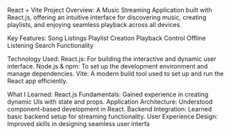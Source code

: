 React + Vite
Project Overview:
A Music Streaming Application built with React.js, offering an intuitive interface for discovering music, creating playlists, and enjoying seamless playback across all devices.

Key Features:
Song Listings Playlist Creation Playback Control Offline Listening Search Functionality

Technology Used:
React.js: For building the interactive and dynamic user interface. Node.js & npm: To set up the development environment and manage dependencies. Vite: A modern build tool used to set up and run the React app efficiently.

What I Learned:
React.js Fundamentals: Gained experience in creating dynamic UIs with state and props. Application Architecture: Understood component-based development in React. Backend Integration: Learned basic backend setup for streaming functionality. User Experience Design: Improved skills in designing seamless user interfa
